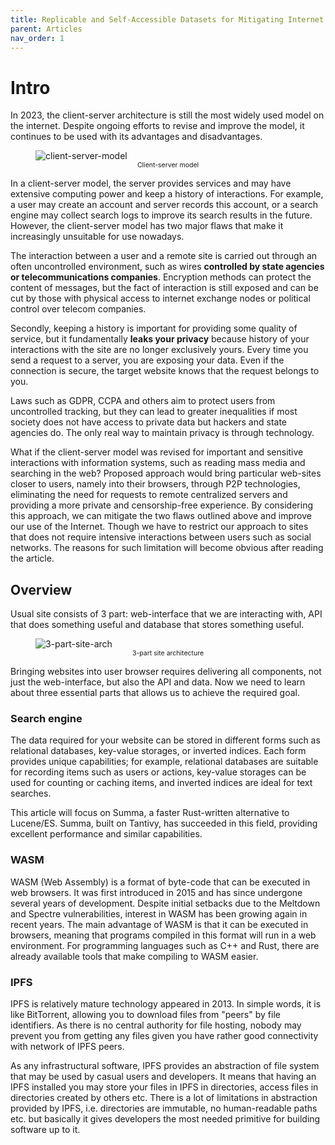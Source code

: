 ```yaml
---
title: Replicable and Self-Accessible Datasets for Mitigating Internet Censorship and Privacy Issues in Practice
parent: Articles
nav_order: 1
---
```


# Intro

In 2023, the client-server architecture is still the most widely used model on the internet.
Despite ongoing efforts to revise and improve the model, it continues to be used
with its advantages and disadvantages.

<figure>
  <img src="/summa/assets/client-server.drawio.png" alt="client-server-model" style="display:block; margin-left:auto; margin-right:auto">
  <figcaption style="text-align: center; font-size: 75%">Client-server model</figcaption>
</figure>

In a client-server model, the server provides services and may have extensive computing power
and keep a history of interactions. For example, a user may create
an account and server records this account, or a search engine may collect search logs to improve its search results in the future.
However, the client-server model has two major flaws that make it increasingly unsuitable for use nowadays.

The interaction between a user and a remote site is carried out through an often uncontrolled
environment, such as wires **controlled by state agencies or telecommunications companies**.
Encryption methods can protect the content of messages, but the fact of interaction is still
exposed and can be cut by those with physical access to internet exchange nodes or political
control over telecom companies.

Secondly, keeping a history is important for providing some quality of service, 
but it fundamentally **leaks your privacy** because history of your interactions with the site are no longer exclusively yours.
Every time you send a request to a server, you are exposing your data. 
Even if the connection is secure, the target website knows that the request belongs to you.

Laws such as GDPR, CCPA and others aim to protect users from uncontrolled tracking, but they can lead
to greater inequalities if most society does not have access to private data but hackers
and state agencies do. The only real way to maintain privacy is through technology.

What if the client-server model was revised for important and sensitive interactions 
with information systems, such as reading mass media and searching in the web?
Proposed approach would bring particular web-sites closer to users, namely into their browsers, 
through P2P technologies, eliminating the need for requests to remote centralized servers and 
providing a more private and censorship-free experience. By considering this approach, 
we can mitigate the two flaws outlined above and improve our use of the Internet.
Though we have to restrict our approach to sites that does not require intensive interactions between 
users such as social networks. The reasons for such limitation will become obvious after reading the article.

## Overview

Usual site consists of 3 part: web-interface that we are interacting with, 
API that does something useful and database that stores something useful.

<figure>
  <img src="/summa/assets/3-part-site-arch.drawio.png" alt="3-part-site-arch" style="display:block; margin-left:auto; margin-right:auto">
  <figcaption style="text-align: center; font-size: 75%">3-part site architecture</figcaption>
</figure>

Bringing websites into user browser requires delivering all components, not just the web-interface, 
but also the API and data. Now we need to learn about three essential parts that allows us to achieve 
the required goal.

### Search engine

The data required for your website can be stored in different forms such as relational databases,
key-value storages, or inverted indices. Each form provides unique capabilities;
for example, relational databases are suitable for recording items such as users or actions,
key-value storages can be used for counting or caching items, and inverted indices are ideal
for text searches.

This article will focus on Summa, a faster Rust-written alternative to Lucene/ES. 
Summa, built on Tantivy, has succeeded in this field, providing excellent performance and similar
capabilities.

### WASM

WASM (Web Assembly) is a format of byte-code that can be executed in web browsers.
It was first introduced in 2015 and has since undergone several years of development.
Despite initial setbacks due to the Meltdown and Spectre vulnerabilities,
interest in WASM has been growing again in recent years.
The main advantage of WASM is that it can be executed in browsers,
meaning that programs compiled in this format will run in a web environment.
For programming languages such as C++ and Rust, there are already available tools
that make compiling to WASM easier.

### IPFS

IPFS is relatively mature technology appeared in 2013. In simple words, it is like BitTorrent,
allowing you to download files from "peers" by file identifiers. As there is no central authority
for file hosting, nobody may prevent you from getting any files given you have rather good
connectivity with network of IPFS peers.

As any infrastructural software, IPFS provides an abstraction of file system that may be used by
casual users and developers. It means that having an IPFS installed you may store your files
in IPFS in directories, access files in directories created by others etc.
There is a lot of limitations in abstraction provided by IPFS, i.e. directories are immutable, 
no human-readable paths etc. but basically it gives developers 
the most needed primitive for building software up to it.




